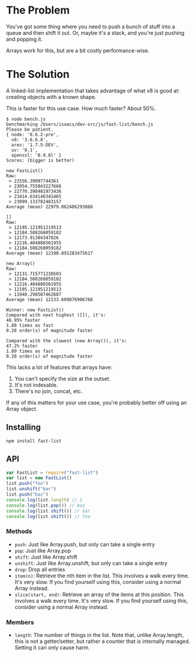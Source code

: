 # The Problem

You've got some thing where you need to push a bunch of stuff into a
queue and then shift it out.  Or, maybe it's a stack, and you're just
pushing and popping it.

Arrays work for this, but are a bit costly performance-wise.

# The Solution

A linked-list implementation that takes advantage of what v8 is good at:
creating objects with a known shape.

This is faster for this use case.  How much faster?  About 50%.

    $ node bench.js
    benchmarking /Users/isaacs/dev-src/js/fast-list/bench.js
    Please be patient.
    { node: '0.6.2-pre',
      v8: '3.6.6.8',
      ares: '1.7.5-DEV',
      uv: '0.1',
      openssl: '0.9.8l' }
    Scores: (bigger is better)

    new FastList()
    Raw:
     > 22556.39097744361
     > 23054.755043227666
     > 22770.398481973436
     > 23414.634146341465
     > 23099.133782483157
    Average (mean) 22979.062486293868

    []
    Raw:
     > 12195.121951219513
     > 12184.508268059182
     > 12173.91304347826
     > 12216.404886561955
     > 12184.508268059182
    Average (mean) 12190.891283475617

    new Array()
    Raw:
     > 12131.715771230503
     > 12184.508268059182
     > 12216.404886561955
     > 12195.121951219513
     > 11940.298507462687
    Average (mean) 12133.609876906768

    Winner: new FastList()
    Compared with next highest ([]), it's:
    46.95% faster
    1.88 times as fast
    0.28 order(s) of magnitude faster

    Compared with the slowest (new Array()), it's:
    47.2% faster
    1.89 times as fast
    0.28 order(s) of magnitude faster

This lacks a lot of features that arrays have:

1. You can't specify the size at the outset.
2. It's not indexable.
3. There's no join, concat, etc.

If any of this matters for your use case, you're probably better off
using an Array object.

## Installing

```
npm install fast-list
```

## API

```javascript
var FastList = require("fast-list")
var list = new FastList()
list.push("foo")
list.unshift("bar")
list.push("baz")
console.log(list.length) // 2
console.log(list.pop()) // baz
console.log(list.shift()) // bar
console.log(list.shift()) // foo
```

### Methods

* `push`: Just like Array.push, but only can take a single entry
* `pop`: Just like Array.pop
* `shift`: Just like Array.shift
* `unshift`: Just like Array.unshift, but only can take a single entry
* `drop`: Drop all entries
* `item(n)`: Retrieve the nth item in the list.  This involves a walk
  every time.  It's very slow.  If you find yourself using this,
  consider using a normal Array instead.
* `slice(start, end)`: Retrieve an array of the items at this position.
  This involves a walk every time.  It's very slow.  If you find
  yourself using this, consider using a normal Array instead.

### Members

* `length`: The number of things in the list.  Note that, unlike
  Array.length, this is not a getter/setter, but rather a counter that
  is internally managed.  Setting it can only cause harm.
